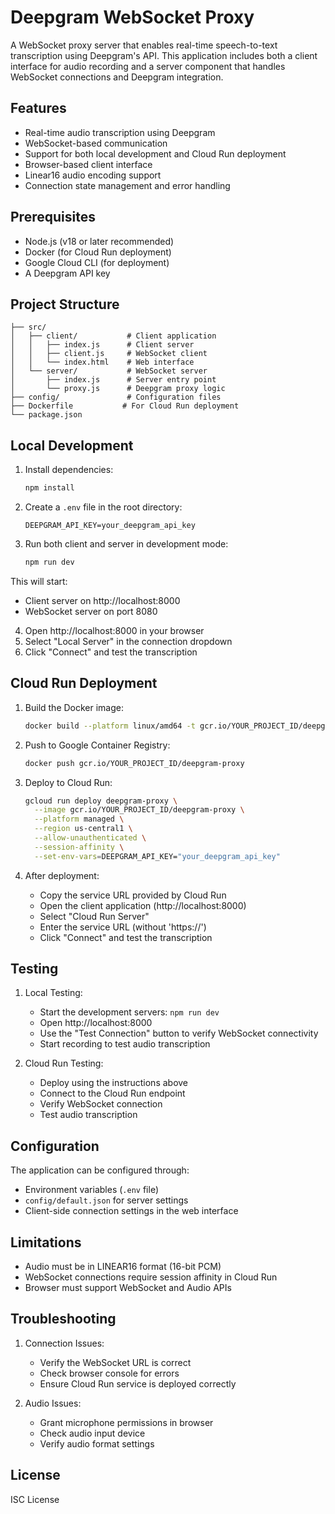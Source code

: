 # Deepgram WebSocket Proxy

A WebSocket proxy server that enables real-time speech-to-text transcription using Deepgram's API. This application includes both a client interface for audio recording and a server component that handles WebSocket connections and Deepgram integration.

## Features

- Real-time audio transcription using Deepgram
- WebSocket-based communication
- Support for both local development and Cloud Run deployment
- Browser-based client interface
- Linear16 audio encoding support
- Connection state management and error handling

## Prerequisites

- Node.js (v18 or later recommended)
- Docker (for Cloud Run deployment)
- Google Cloud CLI (for deployment)
- A Deepgram API key

## Project Structure

```
├── src/
│   ├── client/           # Client application
│   │   ├── index.js      # Client server
│   │   ├── client.js     # WebSocket client
│   │   └── index.html    # Web interface
│   └── server/           # WebSocket server
│       ├── index.js      # Server entry point
│       └── proxy.js      # Deepgram proxy logic
├── config/               # Configuration files
├── Dockerfile           # For Cloud Run deployment
└── package.json
```

## Local Development

1. Install dependencies:
   ```bash
   npm install
   ```

2. Create a `.env` file in the root directory:
   ```
   DEEPGRAM_API_KEY=your_deepgram_api_key
   ```

3. Run both client and server in development mode:
   ```bash
   npm run dev
   ```

This will start:
- Client server on http://localhost:8000
- WebSocket server on port 8080

4. Open http://localhost:8000 in your browser
5. Select "Local Server" in the connection dropdown
6. Click "Connect" and test the transcription

## Cloud Run Deployment

1. Build the Docker image:
   ```bash
   docker build --platform linux/amd64 -t gcr.io/YOUR_PROJECT_ID/deepgram-proxy .
   ```

2. Push to Google Container Registry:
   ```bash
   docker push gcr.io/YOUR_PROJECT_ID/deepgram-proxy
   ```

3. Deploy to Cloud Run:
   ```bash
   gcloud run deploy deepgram-proxy \
     --image gcr.io/YOUR_PROJECT_ID/deepgram-proxy \
     --platform managed \
     --region us-central1 \
     --allow-unauthenticated \
     --session-affinity \
     --set-env-vars=DEEPGRAM_API_KEY="your_deepgram_api_key"
   ```

4. After deployment:
   - Copy the service URL provided by Cloud Run
   - Open the client application (http://localhost:8000)
   - Select "Cloud Run Server"
   - Enter the service URL (without 'https://')
   - Click "Connect" and test the transcription

## Testing

1. Local Testing:
   - Start the development servers: `npm run dev`
   - Open http://localhost:8000
   - Use the "Test Connection" button to verify WebSocket connectivity
   - Start recording to test audio transcription

2. Cloud Run Testing:
   - Deploy using the instructions above
   - Connect to the Cloud Run endpoint
   - Verify WebSocket connection
   - Test audio transcription

## Configuration

The application can be configured through:
- Environment variables (`.env` file)
- `config/default.json` for server settings
- Client-side connection settings in the web interface

## Limitations

- Audio must be in LINEAR16 format (16-bit PCM)
- WebSocket connections require session affinity in Cloud Run
- Browser must support WebSocket and Audio APIs

## Troubleshooting

1. Connection Issues:
   - Verify the WebSocket URL is correct
   - Check browser console for errors
   - Ensure Cloud Run service is deployed correctly

2. Audio Issues:
   - Grant microphone permissions in browser
   - Check audio input device
   - Verify audio format settings

## License

ISC License